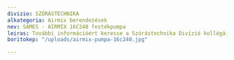 ```yaml
---
divizio: SZÓRÁSTECHNIKA
alkategoria: Airmix berendezések
nev: SAMES - AIRMIX 16C240 festékpumpa
leiras: További információért keresse a Szórástechnika Divízió kollégáit
boritokep: "/uploads/airmix-pumpa-16c240.jpg"

---
```

